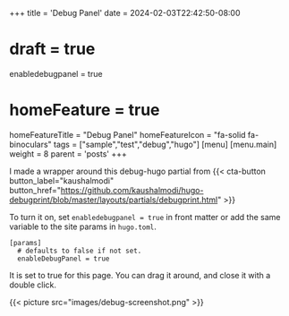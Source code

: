 +++
title = 'Debug Panel'
date = 2024-02-03T22:42:50-08:00
# draft = true
enabledebugpanel = true 
# homeFeature = true
homeFeatureTitle = "Debug Panel"
homeFeatureIcon = "fa-solid fa-binoculars"
tags = ["sample","test","debug","hugo"]
[menu]
 [menu.main]
  weight = 8
  parent = 'posts'
+++

I made a wrapper around this debug-hugo partial from {{< cta-button button_label="kaushalmodi" button_href="https://github.com/kaushalmodi/hugo-debugprint/blob/master/layouts/partials/debugprint.html" >}}

To turn it on, set `enabledebugpanel = true` in front matter or add the same variable to the site params in `hugo.toml`.

<!--more-->

```
[params]
  # defaults to false if not set.
  enableDebugPanel = true 
```

It is set to true for this page. You can drag it around, and close it with a double click.

{{< picture src="images/debug-screenshot.png" >}}